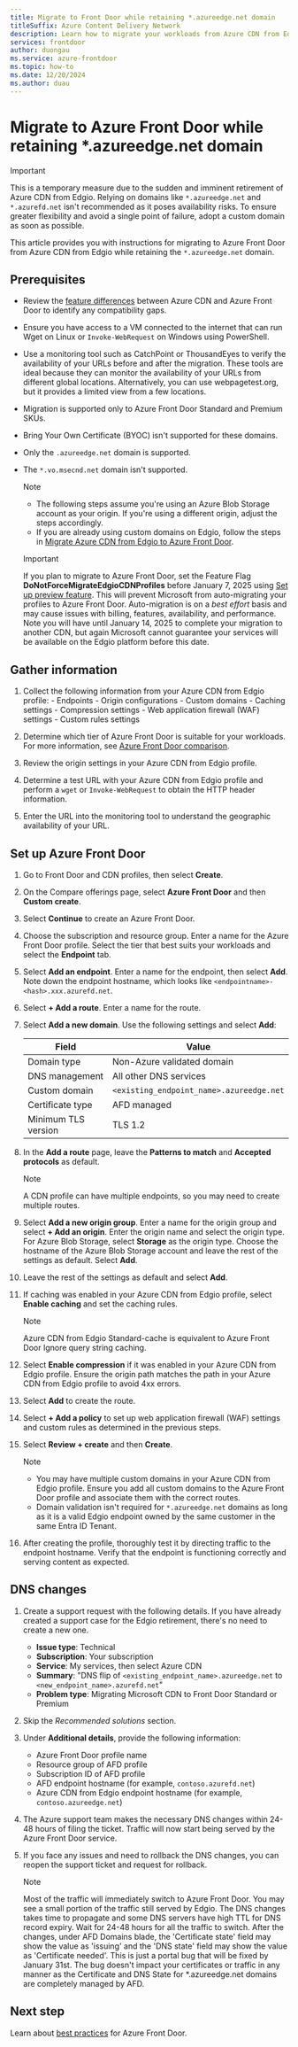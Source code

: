 ```yaml
---
title: Migrate to Front Door while retaining *.azureedge.net domain
titleSuffix: Azure Content Delivery Network
description: Learn how to migrate your workloads from Azure CDN from Edgio to Azure Front Door while retaining *.azureedge.net domain.
services: frontdoor
author: duongau
ms.service: azure-frontdoor
ms.topic: how-to
ms.date: 12/20/2024
ms.author: duau
---
```


# Migrate to Azure Front Door while retaining *.azureedge.net domain

> [!IMPORTANT]
> This is a temporary measure due to the sudden and imminent retirement of Azure CDN from Edgio. Relying on domains like `*.azureedge.net` and `*.azurefd.net` isn't recommended as it poses availability risks. To ensure greater flexibility and avoid a single point of failure, adopt a custom domain as soon as possible.

This article provides you with instructions for migrating to Azure Front Door from Azure CDN from Edgio while retaining the `*.azureedge.net` domain.

## Prerequisites

- Review the [feature differences](../frontdoor/front-door-cdn-comparison.md) between Azure CDN and Azure Front Door to identify any compatibility gaps.
- Ensure you have access to a VM connected to the internet that can run Wget on Linux or `Invoke-WebRequest` on Windows using PowerShell.
- Use a monitoring tool such as CatchPoint or ThousandEyes to verify the availability of your URLs before and after the migration. These tools are ideal because they can monitor the availability of your URLs from different global locations. Alternatively, you can use webpagetest.org, but it provides a limited view from a few locations.
- Migration is supported only to Azure Front Door Standard and Premium SKUs.
- Bring Your Own Certificate (BYOC) isn't supported for these domains.
- Only the `.azureedge.net` domain is supported.
- The `*.vo.msecnd.net` domain isn't supported.

    > [!NOTE]
    > - The following steps assume you're using an Azure Blob Storage account as your origin. If you're using a different origin, adjust the steps accordingly.
    > - If you are already using custom domains on Edgio, follow the steps in [Migrate Azure CDN from Edgio to Azure Front Door](../frontdoor/migrate-cdn-to-front-door.md).

    > [!IMPORTANT]
    > If you plan to migrate to Azure Front Door, set the Feature Flag **DoNotForceMigrateEdgioCDNProfiles** before January 7, 2025 using [Set up preview feature](../azure-resource-manager/management/preview-features.md). This will prevent Microsoft from auto-migrating your profiles to Azure Front Door. Auto-migration is on a *best effort* basis and may cause issues with billing, features, availability, and performance. Note you will have until January 14, 2025 to complete your migration to another CDN, but again Microsoft cannot guarantee your services will be available on the Edgio platform before this date.

## Gather information

1. Collect the following information from your Azure CDN from Edgio profile:
        - Endpoints
        - Origin configurations
        - Custom domains
        - Caching settings
        - Compression settings
        - Web application firewall (WAF) settings
        - Custom rules settings

1. Determine which tier of Azure Front Door is suitable for your workloads. For more information, see [Azure Front Door comparison](../frontdoor/front-door-cdn-comparison.md).

1. Review the origin settings in your Azure CDN from Edgio profile.

1. Determine a test URL with your Azure CDN from Edgio profile and perform a `wget` or `Invoke-WebRequest` to obtain the HTTP header information.

1. Enter the URL into the monitoring tool to understand the geographic availability of your URL.

## Set up Azure Front Door

1. Go to Front Door and CDN profiles, then select **Create**.

1. On the Compare offerings page, select **Azure Front Door** and then **Custom create**.

1. Select **Continue** to create an Azure Front Door.

1. Choose the subscription and resource group. Enter a name for the Azure Front Door profile. Select the tier that best suits your workloads and select the **Endpoint** tab.

1. Select **Add an endpoint**. Enter a name for the endpoint, then select **Add**. Note down the endpoint hostname, which looks like `<endpointname>-<hash>.xxx.azurefd.net`.

1. Select **+ Add a route**. Enter a name for the route.

1. Select **Add a new domain**. Use the following settings and select **Add**:

    | Field               | Value                          |
    |---------------------|--------------------------------|
    | Domain type         | Non-Azure validated domain     |
    | DNS management      | All other DNS services         |
    | Custom domain       | `<existing_endpoint_name>.azureedge.net` |
    | Certificate type    | AFD managed                    |
    | Minimum TLS version | TLS 1.2                        |

1. In the **Add a route** page, leave the **Patterns to match** and **Accepted protocols** as default.

    > [!NOTE]
    > A CDN profile can have multiple endpoints, so you may need to create multiple routes.

1. Select **Add a new origin group**. Enter a name for the origin group and select **+ Add an origin**. Enter the origin name and select the origin type. For Azure Blob Storage, select **Storage** as the origin type. Choose the hostname of the Azure Blob Storage account and leave the rest of the settings as default. Select **Add**.

1. Leave the rest of the settings as default and select **Add**.

1. If caching was enabled in your Azure CDN from Edgio profile, select **Enable caching** and set the caching rules.

    > [!NOTE]
    > Azure CDN from Edgio Standard-cache is equivalent to Azure Front Door Ignore query string caching.

1. Select **Enable compression** if it was enabled in your Azure CDN from Edgio profile. Ensure the origin path matches the path in your Azure CDN from Edgio profile to avoid 4xx errors.

1. Select **Add** to create the route.

1. Select **+ Add a policy** to set up web application firewall (WAF) settings and custom rules as determined in the previous steps.

1. Select **Review + create** and then **Create**.

    > [!NOTE]
    > - You may have multiple custom domains in your Azure CDN from Edgio profile. Ensure you add all custom domains to the Azure Front Door profile and associate them with the correct routes.
    > - Domain validation isn't required for `*.azureedge.net` domains as long as it is a valid Edgio endpoint owned by the same customer in the same Entra ID Tenant.

1. After creating the profile, thoroughly test it by directing traffic to the endpoint hostname. Verify that the endpoint is functioning correctly and serving content as expected.

## DNS changes

1. Create a support request with the following details. If you have already created a support case for the Edgio retirement, there's no need to create a new one.

    - **Issue type**: Technical
    - **Subscription**: Your subscription
    - **Service**: My services, then select Azure CDN
    - **Summary**: "DNS flip of `<existing_endpoint_name>.azureedge.net` to `<new_endpoint_name>.azurefd.net`"
    - **Problem type**: Migrating Microsoft CDN to Front Door Standard or Premium

1. Skip the *Recommended solutions* section.

1. Under **Additional details**, provide the following information:

    - Azure Front Door profile name
    - Resource group of AFD profile
    - Subscription ID of AFD profile
    - AFD endpoint hostname (for example, `contoso.azurefd.net`)
    - Azure CDN from Edgio endpoint hostname (for example, `contoso.azureedge.net`)

1. The Azure support team makes the necessary DNS changes within 24-48 hours of filing the ticket. Traffic will now start being served by the Azure Front Door service.
1. If you face any issues and need to rollback the DNS changes, you can reopen the support ticket and request for rollback.

    > [!NOTE]
    > Most of the traffic will immediately switch to Azure Front Door. You may see a small portion of the traffic still served by Edgio. The DNS changes takes time to propagate and some DNS servers have high TTL for DNS record expiry. Wait for 24-48 hours for all the traffic to switch.
    > After the changes, under AFD Domains blade, the 'Certificate state' field may show the value as 'issuing' and the 'DNS state' field may show the value as 'Certificate needed'. This is just a portal bug that will be fixed by January 31st. The bug doesn't impact your certificates or traffic in any manner as the Certificate and DNS State for *.azureedge.net domains are completely managed by AFD.
   

## Next step

Learn about [best practices](../frontdoor/best-practices.md) for Azure Front Door.
